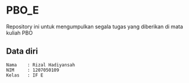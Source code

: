 # PBO_E
Repository ini untuk mengumpulkan segala tugas yang diberikan di mata kuliah PBO

## Data diri
```
Nama    : Rizal Hadiyansah
NIM     : 1207050109
Kelas   : IF E
```
